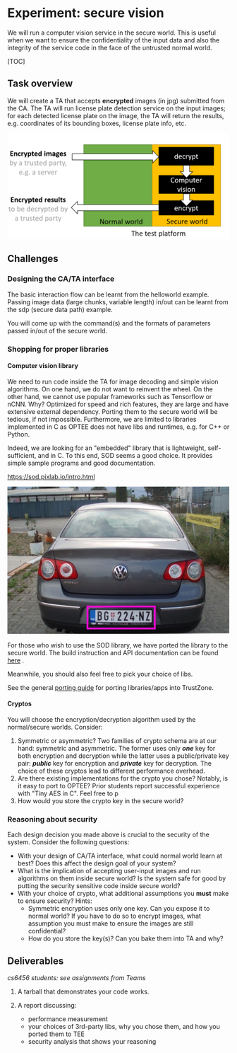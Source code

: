 # Experiment: secure vision

We will run a computer vision service in the secure world. This is useful when we want to ensure the confidentiality of the input data and also the integrity of the service code in the face of the untrusted normal world.  

[TOC]

## Task overview

We will create a TA that accepts **encrypted** images (in jpg) submitted from the CA. The TA will run license plate detection service on the input images; for each detected license plate on the image, the TA will return the results, e.g. coordinates of its bounding boxes, license plate info, etc. <!--- and the license plate text???--->

![](exp-flow.png)


## Challenges

### Designing the CA/TA interface

The basic interaction flow can be learnt from the helloworld example. Passing image data (large chunks, variable length) in/out can be learnt from the sdp (secure data path) example. 

You will come up with the command(s) and the formats of parameters passed in/out of the secure world. 

### Shopping for proper libraries

#### Computer vision library 

We need to run code inside the TA for image decoding and simple vision algorithms. On one hand, we do not want to reinvent the wheel. On the other hand, we cannot use popular frameworks such as Tensorflow or nCNN. Why? Optimized for speed and rich features, they are large and have extensive external dependency. Porting them to the secure world will be tedious, if not impossible. Furthermore, we are limited to libraries implemented in C as OPTEE does not have libs and runtimes, e.g. for C++ or Python. 

Indeed, we are looking for an "embedded" library that is lightweight, self-sufficient, and in C. To this end, SOD seems a good choice. It provides simple sample programs and good documentation. 

https://sod.pixlab.io/intro.html

![license](license.png)

For those who wish to use the SOD library, we have ported the library to the secure world. The build instruction and API documentation can be found [here](sod.md) . 

Meanwhile, you should also feel free to pick your choice of libs. 

See the general [porting guide](porting.md) for porting libraries/apps into TrustZone.

#### Cryptos

You will choose the encryption/decryption algorithm used by the normal/secure worlds. Consider: 

<!------------- For example, prior to asking CA to submit the images to TA, you may have **your own code** to encrypt the images, which is considered trusted and shares a secret key with TA in secure world for decryption.    -------->

1. Symmetric or asymmetric? Two families of crypto schema are at our hand: symmetric and asymmetric. The former uses only ***one*** key for both  encryption and decryption while the latter uses a public/private key pair: ***public*** key for encryption and ***private*** key for decryption.  The choice of these cryptos lead to different performance overhead. 
2. Are there existing implementations for the crypto you chose? Notably, is it easy to port to OPTEE? Prior students report successful experience with "Tiny AES in C". Feel free to p
3. How would you store the crypto key in the secure world? 

### Reasoning about security

Each design decision you made above is crucial to the security of the system. Consider the following questions: 

* With your design of CA/TA interface, what could normal world learn at best? Does this affect the design goal of your system? 
* What is the implication of accepting user-input images and run algorithms on them inside secure world? Is the system safe for good by putting the security sensitive code inside secure world?
* With your choice of crypto, what additional assumptions you **must** make to ensure security? Hints: 
  * Symmetric encryption uses only one key. Can you expose it to normal world? If you have to do so to encrypt images, what assumption you must make to ensure the images are still confidential?  
  * How do you store the key(s)? Can you bake them into TA and why?   

## Deliverables
*cs6456 students: see assignments from Teams*

1. A tarball that demonstrates your code works. 

2. A report discussing:
   * performance measurement
   * your choices of 3rd-party libs, why you chose them, and how you ported them to TEE
   * security analysis that shows your reasoning 
